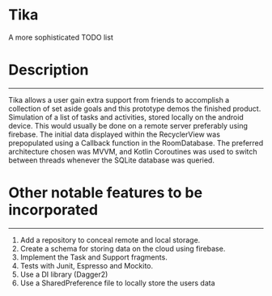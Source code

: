 # Tika
A more sophisticated TODO list

# Description
-------------
Tika allows a user gain extra support from friends to accomplish a collection of set aside goals and this prototype demos the finished product.
Simulation of a list of tasks and activities, stored locally on the android device. This would usually be done on a remote server preferably using firebase.
The initial data displayed within the RecyclerView was prepopulated using a Callback function in the RoomDatabase.
The preferred architecture chosen was MVVM, and Kotlin Coroutines was used to switch between threads whenever the SQLite database was queried.

# Other notable features to be incorporated
-------------------------------------------
1. Add a repository to conceal remote and local storage.
2. Create a schema for storing data on the cloud using firebase.
3. Implement the Task and Support fragments.
4. Tests with Junit, Espresso and Mockito.
5. Use a DI library (Dagger2)
6. Use a SharedPreference file to locally store the users data
